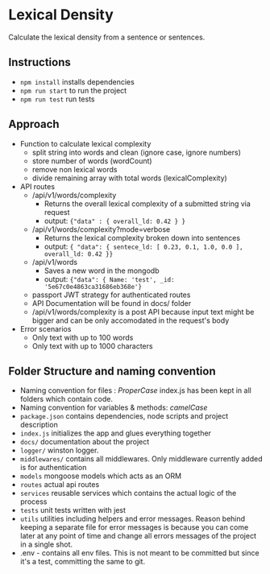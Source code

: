 # Lexical Density

Calculate the lexical density from a sentence or sentences.

## Instructions

- `npm install` installs dependencies
- `npm run start` to run the project
- `npm run test` run tests

## Approach

- Function to calculate lexical complexity
  - split string into words and clean (ignore case, ignore numbers)
  - store number of words (wordCount)
  - remove non lexical words
  - divide remaining array with total words (lexicalComplexity)
- API routes
  - /api/v1/words/complexity
    - Returns the overall lexical complexity of a submitted string via request
    - output: `{"data" : { overall_ld: 0.42 } }`
  - /api/v1/words/complexity?mode=verbose
    - Returns the lexical complexity broken down into sentences
    - output: `{ "data": { sentece_ld: [ 0.23, 0.1, 1.0, 0.0 ], overall_ld: 0.42 }}`
  - /api/v1/words
    - Saves a new word in the mongodb
    - output: `{"data": { Name: 'test', _id: '5e67c0e4863ca31686eb368e'}`
  - passport JWT strategy for authenticated routes
  - API Documentation will be found in docs/ folder
  - /api/v1/words/complexity is a post API because input text might be bigger and can be only accomodated in the request's body
- Error scenarios
  - Only text with up to 100 words
  - Only text with up to 1000 characters


## Folder Structure and naming convention

- Naming convention for files : *ProperCase* index.js has been kept in all folders which contain code.
- Naming convention for variables & methods: *camelCase*
- `package.json` contains dependencies, node scripts and project description
- `index.js` initializes the app and glues everything together
- `docs/` documentation about the project
- `logger/` winston logger.
- `middlewares/` contains all middlewares. Only middleware currently added is for authentication
- `models` mongoose models which acts as an ORM
- `routes` actual api routes 
- `services` reusable services which contains the actual logic of the process
- `tests` unit tests written with jest
- `utils` utilities including helpers and error messages. Reason behind keeping a separate file for error messages is because you can come later at any point of time and change all errors messages of the project in a single shot.
- .env - contains all env files. This is not meant to be committed but since it's a test, committing the same to git. 
